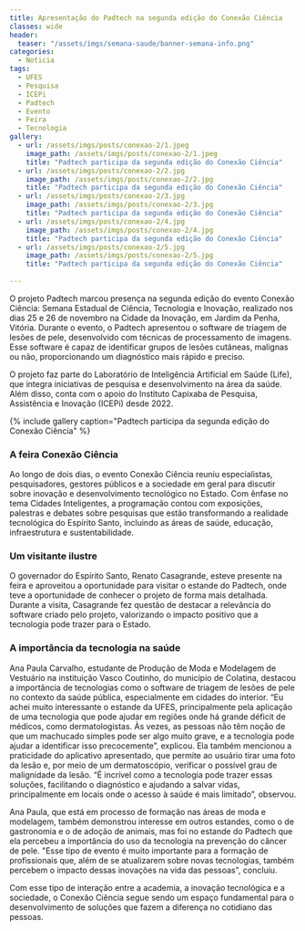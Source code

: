 ```yaml
---
title: Apresentação do Padtech na segunda edição do Conexão Ciência 
classes: wide
header:
  teaser: "/assets/imgs/semana-saude/banner-semana-info.png"
categories:
  - Noticia
tags:
  - UFES  
  - Pesquisa  
  - ICEPi
  - Padtech    
  - Evento
  - Feira
  - Tecnologia
gallery:
  - url: /assets/imgs/posts/conexao-2/1.jpeg
    image_path: /assets/imgs/posts/conexao-2/1.jpeg    
    title: "Padtech participa da segunda edição do Conexão Ciência"
  - url: /assets/imgs/posts/conexao-2/2.jpg
    image_path: /assets/imgs/posts/conexao-2/2.jpg    
    title: "Padtech participa da segunda edição do Conexão Ciência"
  - url: /assets/imgs/posts/conexao-2/3.jpg
    image_path: /assets/imgs/posts/conexao-2/3.jpg    
    title: "Padtech participa da segunda edição do Conexão Ciência"
  - url: /assets/imgs/posts/conexao-2/4.jpg
    image_path: /assets/imgs/posts/conexao-2/4.jpg    
    title: "Padtech participa da segunda edição do Conexão Ciência"
  - url: /assets/imgs/posts/conexao-2/5.jpg
    image_path: /assets/imgs/posts/conexao-2/5.jpg    
    title: "Padtech participa da segunda edição do Conexão Ciência"
  
---
```


O projeto Padtech marcou presença na segunda edição do evento Conexão Ciência: Semana Estadual de Ciência, Tecnologia e Inovação, realizado nos dias 25 e 26 de novembro na Cidade da Inovação, em Jardim da Penha, Vitória. Durante o evento, o Padtech apresentou o software de triagem de lesões de pele, desenvolvido com técnicas de processamento de imagens. Esse software é capaz de identificar grupos de lesões cutâneas, malignas ou não, proporcionando um diagnóstico mais rápido e preciso.

O projeto faz parte do Laboratório de Inteligência Artificial em Saúde (Life), que integra iniciativas de pesquisa e desenvolvimento na área da saúde. Além disso, conta com o apoio do Instituto Capixaba de Pesquisa, Assistência e Inovação (ICEPi) desde 2022.

{% include gallery caption="Padtech participa da segunda edição do Conexão Ciência" %}


### A feira Conexão Ciência
Ao longo de dois dias, o evento Conexão Ciência reuniu especialistas, pesquisadores, gestores públicos e a sociedade em geral para discutir sobre inovação e desenvolvimento tecnológico no Estado. Com ênfase no tema Cidades Inteligentes, a programação contou com exposições, palestras e debates sobre pesquisas que estão transformando a realidade tecnológica do Espírito Santo, incluindo as áreas de saúde, educação, infraestrutura e sustentabilidade.


### Um visitante ilustre
O governador do Espírito Santo, Renato Casagrande, esteve presente na feira e aproveitou a oportunidade para visitar o estande do Padtech, onde teve a oportunidade de conhecer o projeto de forma mais detalhada. Durante a visita, Casagrande fez questão de destacar a relevância do software criado pelo projeto, valorizando o impacto positivo que a tecnologia pode trazer para o Estado.

### A importância da tecnologia na saúde
Ana Paula Carvalho, estudante de Produção de Moda e Modelagem de Vestuário na instituição Vasco Coutinho, do município de Colatina, destacou a importância de tecnologias como o software de triagem de lesões de pele no contexto da saúde pública, especialmente em cidades do interior. “Eu achei muito interessante o estande da UFES, principalmente pela aplicação de uma tecnologia que pode ajudar em regiões onde há grande déficit de médicos, como dermatologistas. Às vezes, as pessoas não têm noção de que um machucado simples pode ser algo muito grave, e a tecnologia pode ajudar a identificar isso precocemente”, explicou.
Ela também mencionou a praticidade do aplicativo apresentado, que permite ao usuário tirar uma foto da lesão e, por meio de um dermatoscópio, verificar o possível grau de malignidade da lesão. “É incrível como a tecnologia pode trazer essas soluções, facilitando o diagnóstico e ajudando a salvar vidas, principalmente em locais onde o acesso à saúde é mais limitado”, observou. 


Ana Paula, que está em processo de formação nas áreas de moda e modelagem, também demonstrou interesse em outros estandes, como o de gastronomia e o de adoção de animais, mas foi no estande do Padtech que ela percebeu a importância do uso da tecnologia na prevenção do câncer de pele. "Esse tipo de evento é muito importante para a formação de profissionais que, além de se atualizarem sobre novas tecnologias, também percebem o impacto dessas inovações na vida das pessoas", concluiu.


Com esse tipo de interação entre a academia, a inovação tecnológica e a sociedade, o Conexão Ciência segue sendo um espaço fundamental para o desenvolvimento de soluções que fazem a diferença no cotidiano das pessoas.
